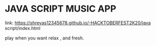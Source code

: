 # JAVA SCRIPT MUSIC APP


link: https://shreyas12345678.github.io/-HACKTOBERFEST2K20/java script/index.html

play when you want relax , and fresh.
